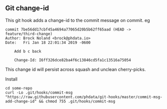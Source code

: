 ## Git change-id

This git hook adds a change-id to the commit message on commit. eg

```
commit 7be56dd17cbf45a4694a77065d20b5b62ff65aad (HEAD -> feature/third-change)
Author: Brock Noland <brock@phdata.io>
Date:   Fri Jan 18 22:01:34 2019 -0600

    Add b c back
    
    Change-Id: I6ff326dce82ba4f6c13846cd5fa1c13516a75054
````

This change id will persist across squash and unclean cherry-picks.

Install

```
cd some-repo
curl -Lo .git/hooks/commit-msg "https://raw.githubusercontent.com/phdata/git-hooks/master/commit-msg-add-change-id" && chmod 755 .git/hooks/commit-msg
```
